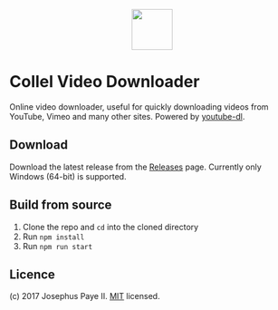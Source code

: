 <p align="center">
	<img src="https://github.com/JosephusPaye/collel-video-downloader/blob/master/icons/app.png?raw=true" width="72" height="72">
	<h1>Collel Video Downloader</h1>
</p>


Online video downloader, useful for quickly downloading videos from YouTube, Vimeo and many other sites. Powered by [youtube-dl](https://rg3.github.io/youtube-dl/).

## Download
Download the latest release from the [Releases](https://github.com/JosephusPaye/collel-video-downloader/releases) page. Currently only Windows (64-bit) is supported.

## Build from source
1. Clone the repo and `cd` into the cloned directory
2. Run `npm install`
3. Run `npm run start`

## Licence
(c) 2017 Josephus Paye II. [MIT](LICENCE) licensed.
